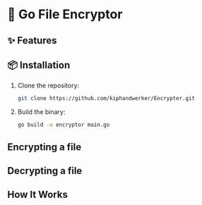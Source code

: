 # 🔐 Go File Encryptor

## ✨ Features


## 📦 Installation

1. Clone the repository:
   ```bash
   git clone https://github.com/kiphandwerker/Encrypter.git
    ```

2. Build the binary:
    ```bash
    go build -o encryptor main.go
    ```

## Encrypting a file

## Decrypting a file

## How It Works